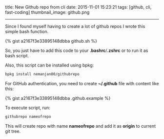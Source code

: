 title: New Github repo from cli
date: 2015-11-01 15:23:21
tags: [github, cli, fast-coding]
thumbnail_image: github.png

---

Since I found myself having to create a lot of github repos I wrote this simple bash function. 

{% gist a2167f3e33895148dbba github.sh %}

So, you just have to add this code to your **.bashrc**/**.zshrc** or to run it as bash script. 

Also, this script can be installed using bpkg: 

```bash
bpkg install nemanjan00/githubrepo
```

For GitHub authentication, you need to create **~/.github** file with content like this: 

{% gist a2167f3e33895148dbba .github.example %}

To execute script, run: 

```bash
githubrepo nameofrepo
```

This will create repo with name **nameofrepo** and add it as **origin** to current git tree. 

